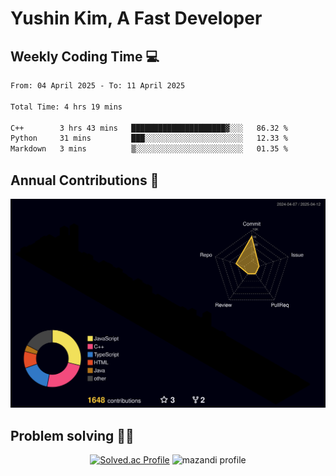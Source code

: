 # Yushin Kim, A Fast Developer

## Weekly Coding Time 💻

<!--START_SECTION:waka-->

```txt
From: 04 April 2025 - To: 11 April 2025

Total Time: 4 hrs 19 mins

C++        3 hrs 43 mins   █████████████████████▓░░░   86.32 %
Python     31 mins         ███░░░░░░░░░░░░░░░░░░░░░░   12.33 %
Markdown   3 mins          ▒░░░░░░░░░░░░░░░░░░░░░░░░   01.35 %
```

<!--END_SECTION:waka-->

## Annual Contributions 🏃

![](./profile-3d-contrib/profile-night-rainbow.svg)

## Problem solving 👨‍💻

<div align="center">

[![Solved.ac Profile](http://mazassumnida.wtf/api/v2/generate_badge?boj=kys010306)](https://solved.ac/kys010306)
![mazandi profile](http://mazandi.herokuapp.com/api?handle=kys010306&theme=dark)

</div>
